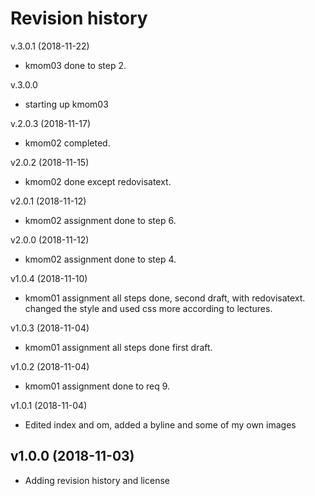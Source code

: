 Revision history
================



v.3.0.1 (2018-11-22)
* kmom03 done to step 2.

v.3.0.0
* starting up kmom03

v.2.0.3 (2018-11-17)
* kmom02 completed.



v2.0.2 (2018-11-15)

* kmom02 done except redovisatext.



v2.0.1 (2018-11-12)

* kmom02 assignment done to step 6.



v2.0.0 (2018-11-12)

* kmom02 assignment done to step 4.



v1.0.4 (2018-11-10)

* kmom01 assignment all steps done, second draft, with redovisatext.
 changed the style and used css more according to lectures.



v1.0.3 (2018-11-04)

* kmom01 assignment all steps done first draft.




v1.0.2 (2018-11-04)

* kmom01 assignment done to req 9.




v1.0.1 (2018-11-04)

* Edited index and om, added a byline and some of my own images




v1.0.0 (2018-11-03)
-------------------

* Adding revision history and license
